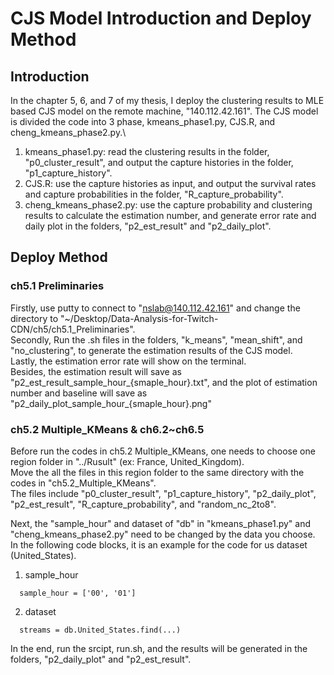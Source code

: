 # CJS Model Introduction and Deploy Method

## Introduction

In the chapter 5, 6, and 7 of my thesis, I deploy the clustering results to MLE based CJS model on the remote machine, "140.112.42.161".
The CJS model is divided the code into 3 phase, kmeans_phase1.py, CJS.R, and cheng_kmeans_phase2.py.\
1. kmeans_phase1.py: read the clustering results in the folder, "p0_cluster_result", and output the capture histories in the folder, "p1_capture_history".
2. CJS.R: use the capture histories as input, and output the survival rates and capture probabilities in the folder, "R_capture_probability".
3. cheng_kmeans_phase2.py: use the capture probability and clustering results to calculate the estimation number, and generate error rate and daily plot in the folders, "p2_est_result" and "p2_daily_plot".

## Deploy Method
### ch5.1 Preliminaries
Firstly, use putty to connect to "nslab@140.112.42.161" and change the directory to "~/Desktop/Data-Analysis-for-Twitch-CDN/ch5/ch5.1_Preliminaries".\
Secondly, Run the .sh files in the folders, "k_means", "mean_shift", and "no_clustering", to generate the estimation results of the CJS model.\
Lastly, the estimation error rate will show on the terminal.\
Besides, the estimation result will save as "p2_est_result_sample_hour_{smaple_hour}.txt", and the plot of estimation number and baseline will save as "p2_daily_plot_sample_hour_{smaple_hour}.png"

### ch5.2 Multiple_KMeans & ch6.2~ch6.5
Before run the codes in ch5.2 Multiple_KMeans, one needs to choose one region folder in "../Rusult" (ex: France, United_Kingdom).\
Move the all the files in this region folder to the same directory with the codes in "ch5.2_Multiple_KMeans".\
The files include "p0_cluster_result", "p1_capture_history", "p2_daily_plot", "p2_est_result", "R_capture_probability", and "random_nc_2to8".

Next, the "sample_hour" and dataset of "db" in "kmeans_phase1.py" and "cheng_kmeans_phase2.py" need to be changed by the data you choose.\
In the following code blocks, it is an example for the code for us dataset (United_States).

1. sample_hour
```
  sample_hour = ['00', '01']
```

2. dataset
```
  streams = db.United_States.find(...)
```

In the end, run the srcipt, run.sh, and the results will be generated in the folders, "p2_daily_plot" and "p2_est_result". 

